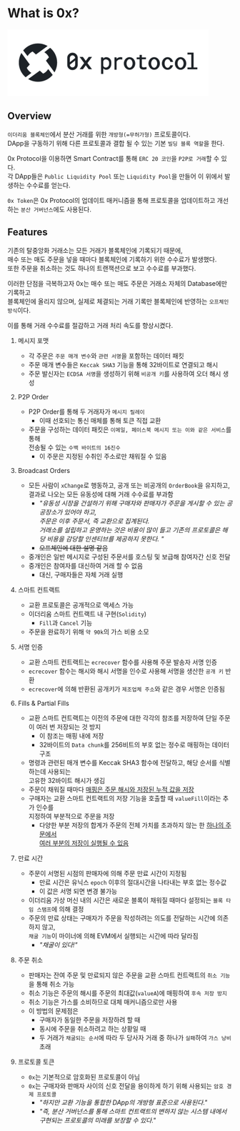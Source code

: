 # What is 0x?

![](.0x_images/da074a82.png)

## Overview

`이더리움 블록체인`에서 분산 거래를 위한 `개방형(=무허가형)` 프로토콜이다.  
DApp을 구동하기 위해 다른 프로토콜과 결합 될 수 있는 기본 `빌딩 블록 역할`을 한다.

0x Protocol을 이용하면 Smart Contract를 통해 `ERC 20 코인`을 `P2P로 거래`할 수 있다.  
각 DApp들은 `Public Liquidity Pool` 또는 `Liquidity Pool`을 만들어 이 위에서 발생하는 수수료를 얻는다.  

`0x Token`은 0x Protocol의 업데이트 매커니즘을 통해 프로토콜을 업데이트하고 개선하는 `분산 거버넌스`에도 사용된다.  

## Features

기존의 탈중앙화 거래소는 모든 거래가 블록체인에 기록되기 때문에,  
매수 또는 매도 주문을 넣을 때마다 블록체인에 기록하기 위한 수수료가 발생했다.  
또한 주문을 취소하는 것도 하나의 트랜잭션으로 보고 수수료를 부과했다.  

이러한 단점을 극복하고자 0x는 매수 또는 매도 주문은 거래소 자체의 Database에만 기록하고  
블록체인에 올리지 않으며, 실제로 체결되는 거래 기록만 블록체인에 반영하는 `오프체인 방식`이다.  

이를 통해 거래 수수료를 절감하고 거래 처리 속도를 향상시켰다.  

1. 메시지 포맷
   - 각 주문은 `주문 매개 변수`와 `관련 서명`을 포함하는 데이터 패킷
   - 주문 매개 변수들은 `Keccak SHA3` 기능을 통해 32바이트로 연결되고 해시
   - 주문 발신자는 `ECDSA 서명`을 생성하기 위해 `비공개 키`를 사용하여 오더 해시 생성

2. P2P Order
   - P2P Order를 통해 두 거래자가 `메시지 릴레이`  
     - 이때 선호되는 통신 매체를 통해 토큰 직접 교환  
   - 주문을 구성하는 데이터 패킷은 `이메일, 페이스북 메시지 또는 이와 같은 서비스`를 통해  
전송될 수 있는 `수백 바이트의 16진수`
     - 이 주문은 지정된 수취인 주소로만 채워질 수 있음

3. Broadcast Orders
   - 모든 사람이 `xChange`로 행동하고, 공개 또는 비공개의 `OrderBook`을 유지하고,  
결과로 나오는 모든 유동성에 대해 거래 수수료를 부과함  
     - _"유동성 시장을 건설하기 위해 구매자와 판매자가 주문을 게시할 수 있는 공공장소가 있어야 하고,  
주문은 이후 주문서, 즉 교환으로 집계된다.   
거래소를 설립하고 운영하는 것은 비용이 많이 들고 기존의 프로토콜은 해당 비용을 감당할 인센티브를 제공하지 못한다. "_
     - ~~오프체인에 대한 설명 같음~~
   - 중개인은 일반 메시지로 구성된 주문서를 호스팅 및 보급해 참여자간 신호 전달  
   - 중개인은 참여자를 대신하여 거래 할 수 없음
     - 대신, 구매자들은 자체 거래 실행  

4. 스마트 컨트랙트
   - 교환 프로토콜은 공개적으로 액세스 가능
   - 이더리움 스마트 컨트랙트 내 구현(`Solidity`)
     - `Fill`과 `Cancel` 기능 
   - 주문을 완료하기 위해 `약 90k`의 가스 비용 소모  

5. 서명 인증
   - 교환 스마트 컨트랙트는 `ecrecover` 함수를 사용해 주문 발송자 서명 인증  
   - `ecrecover` 함수는 해시와 해시 서명을 인수로 사용해 서명을 생산한 `공개 키` 반환  
   - `ecrecover`에 의해 반환된 공개키가 `제조업체 주소`와 같은 경우 서명은 인증됨  

6. Fills & Partial Fills
   - 교환 스마트 컨트랙트는 이전의 주문에 대한 각각의 참조를 저장하여 단일 주문이 여러 번 저장되는 것 방지  
     - 이 참조는 매핑 내에 저장  
     - 32바이트의 `Data chunk`를 256비트의 부호 없는 정수로 매핑하는 데이터 구조  
   - 명령과 관련된 매개 변수를 Keccak SHA3 함수에 전달하고, 해당 순서를 식별하는데 사용되는  
고유한 32바이트 해시가 생김
   - 주문이 채워질 때마다 <u>매핑은 주문 해시와 저장된 누적 값을 저장</u> 
   - 구매자는 교환 스마트 컨트랙트의 저장 기능을 호출할 때 `valueFill`이라는 추가 인수를  
지정하여 부분적으로 주문을 저장  
     - 다양한 부분 저장의 합계가 주문의 전체 가치를 초과하지 않는 한 <u>하나의 주문에서  
     여러 부분의 저장이 실행될 수 있음</u>  

7. 만료 시간
   - 주문이 서명된 시점의 판매자에 의해 주문 만료 시간이 지정됨  
     - 만료 시간은 유닉스 `epoch` 이후의 절대시간을 나타내는 부호 없는 정수값  
     - 이 값은 서명 되면 변경 불가능  
   - 이더리움 가상 머신 내의 시간은 새로운 블록이 채워질 때마다 설정되는 `블록 타임 스탬프`에 의해 결정  
   - 주문의 만료 상태는 구매자가 주문을 작성하려는 의도를 전달하는 시간에 의존하지 않고,  
   `채굴 기능`이 마이너에 의해 EVM에서 실행되는 시간에 따라 달라짐
     - _"채굴이 있다!"_  

8. 주문 취소
   - 판매자는 잔여 주문 및 만료되지 않은 주문을 교환 스마트 컨트랙트의 `취소 기능`을 통해 취소 가능  
   - 취소 기능은 주문의 해시를 주문의 최대값(`valueA`)에 매핑하여 `후속 저장 방지`  
   - 취소 기능은 가스를 소비하므로 대체 매커니즘으로만 사용  
   - 이 방법의 문제점은 
     - 구매자가 동일한 주문을 저장하려 할 때
     - 동시에 주문을 취소하려고 하는 상황일 때
     - 두 거래가 `채굴되는 순서`에 따라 두 당사자 거래 중 하나가 `실패`하여 `가스 낭비` 초래

9. 프로토콜 토큰
   - `0x`는 기본적으로 암호화된 프로토콜이 아님
   - `0x`는 구매자와 판매자 사이의 신호 전달을 용이하게 하기 위해 사용되는 `암호 경제 프로토콜`  
     - _"하지만 교환 기능을 통합한 DApp의 개방형 표준으로 사용된다."_ 
     - _"즉, 분산 거버넌스를 통해 스마트 컨트랙트의 변하지 않는 시스템 내에서 구현되는 프로토콜의 미래를 보장할 수 있다."_  

